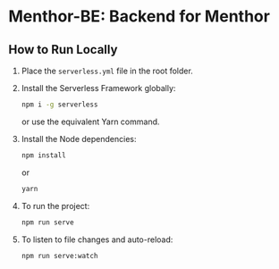 # Menthor-BE: Backend for Menthor

## How to Run Locally

1. Place the `serverless.yml` file in the root folder.
2. Install the Serverless Framework globally:

    ```bash
    npm i -g serverless
    ```

    or use the equivalent Yarn command.

3. Install the Node dependencies:

    ```bash
    npm install
    ```

    or

    ```bash
    yarn
    ```

4. To run the project:

    ```bash
    npm run serve
    ```

5. To listen to file changes and auto-reload:

    ```bash
    npm run serve:watch
    ```
